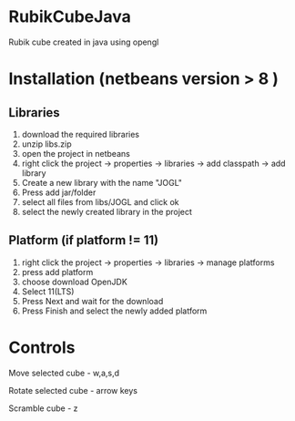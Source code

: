 # RubikCubeJava
Rubik cube created in java using opengl

# Installation (netbeans version > 8 )

## Libraries
1. download the required libraries
2. unzip libs.zip
3. open the project in netbeans
4. right click the project -> properties -> libraries -> add classpath -> add library
5. Create a new library with the name "JOGL" 
6. Press add jar/folder
7. select all files from libs/JOGL and click ok
8. select the newly created library in the project

## Platform (if platform != 11)
1. right click the project -> properties -> libraries -> manage platforms
2. press add platform
3. choose download OpenJDK
4. Select 11(LTS)
5. Press Next and wait for the download
6. Press Finish and select the newly added platform

# Controls
Move selected cube - w,a,s,d

Rotate selected cube - arrow keys

Scramble cube - z
